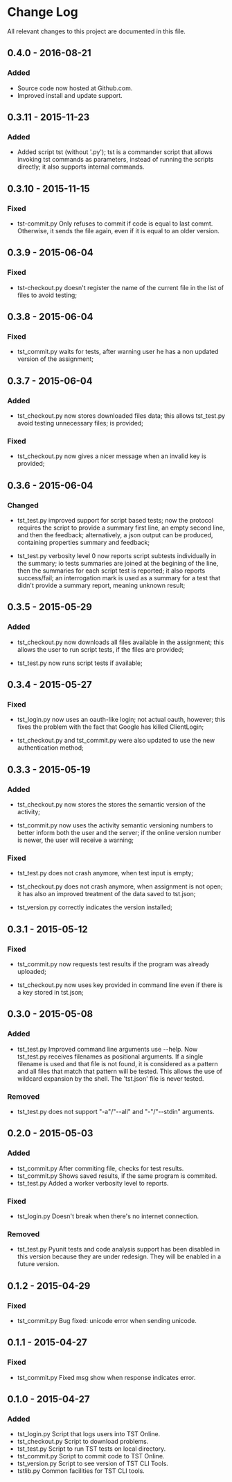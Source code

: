 # Change Log

All relevant changes to this project are documented in this file.


## 0.4.0 - 2016-08-21
### Added
- Source code now hosted at Github.com.
- Improved install and update support.

## 0.3.11 - 2015-11-23
### Added

- Added script tst (without '.py'); tst is a commander script
  that allows invoking tst commands as parameters, instead of
  running the scripts directly; it also supports internal
  commands.

## 0.3.10 - 2015-11-15
### Fixed
- tst-commit.py Only refuses to commit if code is equal to last
  commt. Otherwise, it sends the file again, even if it is equal
  to an older version.

## 0.3.9 - 2015-06-04
### Fixed
- tst-checkout.py doesn't register the name of the current file
  in the list of files to avoid testing;

## 0.3.8 - 2015-06-04
### Fixed
- tst_commit.py waits for tests, after warning user he has a
  non updated version of the assignment;

## 0.3.7 - 2015-06-04
### Added
- tst_checkout.py now stores downloaded files data; this allows
  tst_test.py avoid testing unnecessary files; is provided;

### Fixed
- tst_checkout.py now gives a nicer message when an invalid key
  is provided;

## 0.3.6 - 2015-06-04
### Changed

- tst_test.py improved support for script based tests; now the
  protocol requires the script to provide a summary first line,
  an empty second line, and then the feedback; alternatively, a
  json output can be produced, containing properties summary and
  feedback;
  
- tst_test.py verbosity level 0 now reports script subtests
  individually in the summary; io tests summaries are joined at
  the begining of the line, then the summaries for each script
  test is reported; it also reports success/fail; an
  interrogation mark is used as a summary for a test that didn't
  provide a summary report, meaning unknown result;


## 0.3.5 - 2015-05-29
### Added

- tst_checkout.py now downloads all files available in the
  assignment; this allows the user to run script tests, if the
  files are provided;

- tst_test.py now runs script tests if available;

## 0.3.4 - 2015-05-27
### Fixed

- tst_login.py now uses an oauth-like login; not actual oauth,
  however; this fixes the problem with the fact that Google has
  killed ClientLogin;

- tst_checkout.py and tst_commit.py were also updated to use the
  new authentication method;

## 0.3.3 - 2015-05-19
### Added

- tst_checkout.py now stores the stores the semantic version of
  the activity;

- tst_commit.py now uses the activity semantic versioning numbers
  to better inform both the user and the server; if the online
  version number is newer, the user will receive a warning;

### Fixed
- tst_test.py does not crash anymore, when test input is empty;

- tst_checkout.py does not crash anymore, when assignment is not
  open; it has also an improved treatment of the data saved to
  tst.json;

- tst_version.py correctly indicates the version installed;

## 0.3.1 - 2015-05-12
### Fixed
- tst_commit.py now requests test results if the program was
  already uploaded;

- tst_checkout.py now uses key provided in command line even if
  there is a key stored in tst.json;

## 0.3.0 - 2015-05-08
### Added
- tst_test.py Improved command line arguments use --help. Now tst_test.py
  receives filenames as positional arguments. If a single filename is used
  and that file is not found, it is considered as a pattern and all files
  that match that pattern will be tested. This allows the use of wildcard
  expansion by the shell. The 'tst.json' file is never tested.

### Removed

- tst_test.py does not support "-a"/"--all" and "-"/"--stdin" arguments.


## 0.2.0 - 2015-05-03
### Added
- tst_commit.py After commiting file, checks for test results.
- tst_commit.py Shows saved results, if the same program is commited.
- tst_test.py Added a worker verbosity level to reports.

### Fixed
- tst_login.py Doesn't break when there's no internet connection.

### Removed

- tst_test.py Pyunit tests and code analysis support has been
  disabled in this version because they are under redesign. They
  will be enabled in a future version.

## 0.1.2 - 2015-04-29
### Fixed
- tst_commit.py Bug fixed: unicode error when sending unicode.

## 0.1.1 - 2015-04-27
### Fixed
- tst_commit.py Fixed msg show when response indicates error.

## 0.1.0 - 2015-04-27
### Added
- tst_login.py Script that logs users into TST Online.
- tst_checkout.py Script to download problems.
- tst_test.py Script to run TST tests on local directory.
- tst_commit.py Script to commit code to TST Online.
- tst_version.py Script to see version of TST CLI Tools.
- tstlib.py Common facilities for TST CLI tools.
